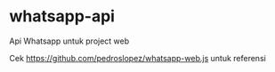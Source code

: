 # whatsapp-api
Api Whatsapp untuk project web

Cek https://github.com/pedroslopez/whatsapp-web.js untuk referensi
